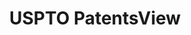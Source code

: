---
layout: default
bigquery: https://console.cloud.google.com/bigquery?p=patents-public-data&d=patentsview&page=dataset
citation: Attribution should be given to PatentsView for use, distribution, or derivative
  works.
code: https://github.com/CSSIP-AIR/PatentsView-Code-Snippets/
contributors: USPTO
cost: None
description: 'PatentsView includes US patent data including raw data (summaries, applications,
  pregrant applications), disambugations of inventors and assignees, and inventor
  gender estimates.  Also foreign priority data, # of figures and sheets, and government
  interest statements.'
documentation: https://patentsview.org/query/builder-faqs
last_edit: Mon, 04 Apr 2022 19:02:57 GMT
location: https://patentsview.org/
maintained_by: USPTO
record_creation_timestamp: 12/2/2020 17:20:46
schema_fields: '[''publication_number'', ''date'', ''inventor_id'', ''field_title'',
  ''doctype'', ''disamb_inventor_id_20191231'', ''symbol_position'', ''disamb_assignee_id_20200331'',
  ''country_transformed'', ''disamb_assignee_id_20191231'', ''ipc_class'', ''title'',
  ''designation'', ''disamb_assignee_id_20190820'', ''disamb_inventor_id_20170808'',
  ''country'', ''subclass_id'', ''category'', ''rel_id'', ''disamb_assignee_id_20181127'',
  ''patent_id'', ''county_fips'', ''level_one'', ''section'', ''assignee_id'', ''disamb_inventor_id_20200929'',
  ''id'', ''disclaimer_date'', ''mainclass_id'', ''action_date'', ''category_id'',
  ''relkind'', ''disamb_inventor_id_20200331'', ''term_extension'', ''classification_value'',
  ''organization_id'', ''disamb_assignee_id_20190312'', ''subcategory_id'', ''num_sheets'',
  ''uuid'', ''county'', ''deceased'', ''name_first'', ''subclass'', ''reldocno'',
  ''disamb_inventor_id_20201229'', ''state_fips'', ''lawyer_id'', ''fname'', ''text'',
  ''num_figures'', ''filename'', ''sector_title'', ''lname'', ''level_two'', ''state'',
  ''application_id'', ''type'', ''rule_47'', ''contract_award_number'', ''disamb_inventor_id_20190312'',
  ''ipc_version_indicator'', ''attribution_status'', ''kind'', ''lapse_of_patent'',
  ''gi_statement'', ''status'', ''_102_date'', ''applicant_type'', ''classification_status'',
  ''role'', ''name_last'', ''latitude'', ''group'', ''longitude'', ''f371_date'',
  ''disamb_inventor_id_20180528'', ''series_code'', ''male'', ''_371_date'', ''group_id'',
  ''variety'', ''number'', ''disamb_inventor_id_20181127'', ''term_grant'', ''exemplary'',
  ''subsection_id'', ''main_group'', ''city'', ''disamb_inventor_id_20200630'', ''classification_level'',
  ''withdrawn'', ''f102_date'', ''disamb_inventor_id_20170307'', ''subgroup'', ''classification_data_source'',
  ''latlong'', ''abstract'', ''disamb_inventor_id_20171003'', ''disamb_assignee_id_20191008'',
  ''disamb_assignee_id_20200929'', ''num_claims'', ''rawinventor_id'', ''term_disclaimer'',
  ''name'', ''male_flag'', ''rawlocation_id'', ''sequence'', ''latin_name'', ''rawassignee_id'',
  ''location_id'', ''disamb_assignee_id_20200630'', ''organization'', ''level_three'',
  ''disamb_inventor_id_20190820'', ''section_id'', ''num'', ''subgroup_id'', ''citation_id'',
  ''length'', ''field_id'', ''disamb_inventor_id_20171226'', ''doc_type'', ''dependent'',
  ''disamb_inventor_id_20191008'']'
shortname: patentsview
tags:
- disambiguation
- United States
- gender
terms_of_use: Creative Commons Attribution 4.0 International License.
timeframe: 1963-1999
title: USPTO PatentsView
uuid: cf1780b1-e265-4e49-8d1d-83b9cfe0fd9a
---